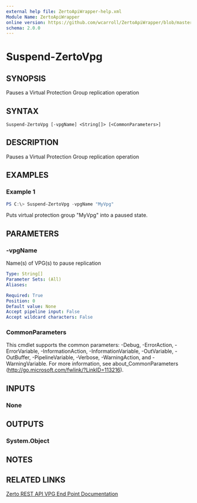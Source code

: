 ```yaml
---
external help file: ZertoApiWrapper-help.xml
Module Name: ZertoApiWrapper
online version: https://github.com/wcarroll/ZertoApiWrapper/blob/master/docs/Suspend-ZertoVpg.md
schema: 2.0.0
---
```


# Suspend-ZertoVpg

## SYNOPSIS
Pauses a Virtual Protection Group replication operation

## SYNTAX

```
Suspend-ZertoVpg [-vpgName] <String[]> [<CommonParameters>]
```

## DESCRIPTION
Pauses a Virtual Protection Group replication operation

## EXAMPLES

### Example 1
```powershell
PS C:\> Suspend-ZertoVpg -vpgName "MyVpg"
```

Puts virtual protection group "MyVpg" into a paused state.

## PARAMETERS

### -vpgName
Name(s) of VPG(s) to pause replication

```yaml
Type: String[]
Parameter Sets: (All)
Aliases:

Required: True
Position: 0
Default value: None
Accept pipeline input: False
Accept wildcard characters: False
```

### CommonParameters
This cmdlet supports the common parameters: -Debug, -ErrorAction, -ErrorVariable, -InformationAction, -InformationVariable, -OutVariable, -OutBuffer, -PipelineVariable, -Verbose, -WarningAction, and -WarningVariable. For more information, see about_CommonParameters (http://go.microsoft.com/fwlink/?LinkID=113216).

## INPUTS

### None
## OUTPUTS

### System.Object
## NOTES

## RELATED LINKS

[Zerto REST API VPG End Point Documentation](http://s3.amazonaws.com/zertodownload_docs/Latest/Zerto%20Virtual%20Replication%20Zerto%20Virtual%20Manager%20%28ZVM%29%20-%20vSphere%20Online%20Help/RestfulAPIs/StatusAPIs.5.100.html#)
